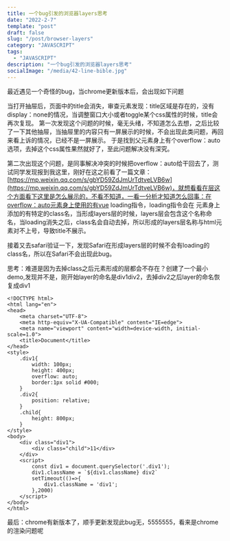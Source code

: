 ```yaml
---
title: 一个bug引发的浏览器layers思考
date: "2022-2-7"
template: "post"
draft: false
slug: "/post/browser-layers"
category: "JAVASCRIPT"
tags:
  - "JAVASCRIPT"
description: "一个bug引发的浏览器layers思考"
socialImage: "/media/42-line-bible.jpg"
---
```


最近遇见一个奇怪的bug，当chrome更新版本后，会出现如下问题

当打开抽屉后，页面中的title会消失，审查元素发现：title区域是存在的，没有display：none的情况，当调整窗口大小或者toggle某个css属性的时候，title会再次复现。
第一次发现这个问题的时候，毫无头绪，不知道怎么去想，之后比较了一下其他抽屉，当抽屉里的内容只有一屏展示的时候，不会出现此类问题，再回来看上诉的情况，已经不是一屏展示。
于是找到父元素身上有个overflow：auto选项，去掉这个css属性果然就好了，至此问题解决没有深究。  

第二次出现这个问题，是同事解决冲突的时候把overflow：auto给干回去了，测试同学发现报到我这里，刚好在这之前看了一篇文章：[https://mp.weixin.qq.com/s/gbYD59ZdJmUrTdtveLVB6w](https://mp.weixin.qq.com/s/gbYD59ZdJmUrTdtveLVB6w)，就想看看在层这个方面看下这里是怎么展示的，不看不知道，一看一分析才知道怎么回事：在overflow：auto元素身上使用的有vue loading指令，loading指令会在
元素身上添加的有特定的class名，当形成layers层的时候，layers层会包含这个名称命名，当loading消失之后，class名会自动去掉，所以形成的layers层名称与html元素对不上号，导致title不展示。  

接着又去safari验证一下，发现Safari在形成layers层的时候不会有loading的class名，所以在Safari不会出现此bug。

思考：难道是因为去掉class之后元素形成的层都会不存在？创建了一个最小demo,发现并不是，刚开始layer的命名是div1div2，去掉div2之后layer的命名恢复成div1
```
<!DOCTYPE html>
<html lang="en">
<head>
    <meta charset="UTF-8">
    <meta http-equiv="X-UA-Compatible" content="IE=edge">
    <meta name="viewport" content="width=device-width, initial-scale=1.0">
    <title>Document</title>
</head>
<style>
    .div1{
        width: 100px;
        height: 400px;
        overflow: auto;
        border:1px solid #000;
    }
    .div2{
        position: relative;
    }
    .child{
        height: 800px;
    }
</style>
<body>
    <div class="div1">
        <div class="child">11</div>
    </div>
    <script>
        const div1 = document.querySelector('.div1');
        div1.className = `${div1.className} div2`
        setTimeout(()=>{
            div1.className = 'div1';
        },2000)
    </script>
</body>
</html>

```
最后：chrome有新版本了，顺手更新发现此bug无，5555555，看来是chrome的渲染问题呢

